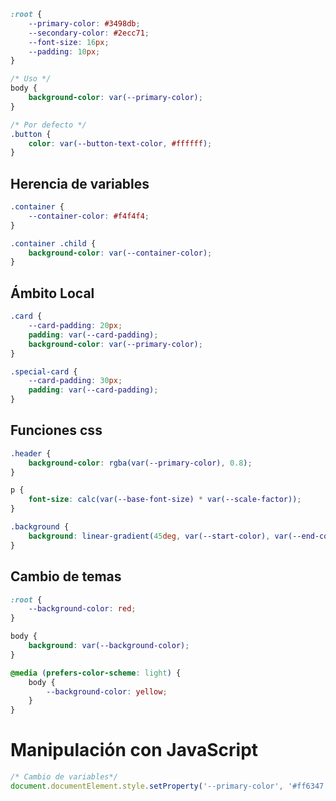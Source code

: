 ```css
:root {
	--primary-color: #3498db;
	--secondary-color: #2ecc71;
	--font-size: 16px;
	--padding: 10px;
}

/* Uso */
body {
	background-color: var(--primary-color);
}

/* Por defecto */
.button {
	color: var(--button-text-color, #ffffff);
}
```

## Herencia de variables

```css
.container {
	--container-color: #f4f4f4;
}

.container .child {
	background-color: var(--container-color);
}
```

## Ámbito Local

```css
.card {
	--card-padding: 20px;
	padding: var(--card-padding);
	background-color: var(--primary-color);
}

.special-card {
	--card-padding: 30px;
	padding: var(--card-padding);
}
```

## Funciones css

```css
.header {
	background-color: rgba(var(--primary-color), 0.8);
}

p {
	font-size: calc(var(--base-font-size) * var(--scale-factor));
}

.background {
	background: linear-gradient(45deg, var(--start-color), var(--end-color));
}
```

## Cambio de temas

```css
:root {
	--background-color: red;
}

body {
	background: var(--background-color);
}

@media (prefers-color-scheme: light) {
	body {
		--background-color: yellow;
	}
}
```

# Manipulación con JavaScript

```js
/* Cambio de variables*/
document.documentElement.style.setProperty('--primary-color', '#ff6347')
```
